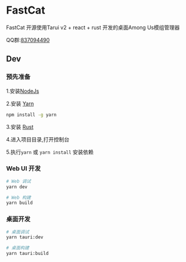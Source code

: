 # FastCat

FastCat 开源使用Tarui v2 + react + rust 开发的桌面Among Us模组管理器  

QQ群:[837094490](https://qm.qq.com/q/xgRhQ9pzhg)  

## Dev

### 预先准备

1.安装[NodeJs](https://nodejs.org/)  

2.安装 [Yarn](https://yarnpkg.com/)  

~~~ bash
npm install -g yarn
~~~

3.安装 [Rust](https://www.rust-lang.org/tools/install)  

4.进入项目目录,打开控制台  

5.执行`yarn` 或 `yarn install` 安装依赖  

### Web UI 开发

~~~ bash
# Web 调试
yarn dev

# Web 构建
yarn build
~~~

### 桌面开发

~~~ bash
# 桌面调试
yarn tauri:dev

# 桌面构建
yarn tauri:build
~~~
